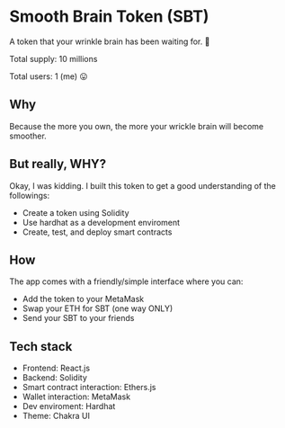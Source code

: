 # Smooth Brain Token (SBT)

A token that your wrinkle brain has been waiting for. 🧠

Total supply: 10 millions

Total users: 1 (me) 😛

## Why

Because the more you own, the more your wrickle brain will become smoother.

## But really, WHY?

Okay, I was kidding. I built this token to get a good understanding of the followings:
- Create a token using Solidity
- Use hardhat as a development enviroment
- Create, test, and deploy smart contracts

## How

The app comes with a friendly/simple interface where you can:
- Add the token to your MetaMask
- Swap your ETH for SBT (one way ONLY)
- Send your SBT to your friends

## Tech stack

- Frontend: React.js
- Backend: Solidity
- Smart contract interaction: Ethers.js
- Wallet interaction: MetaMask
- Dev enviroment: Hardhat
- Theme: Chakra UI